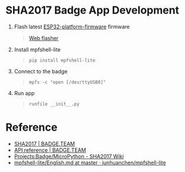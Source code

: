 # SHA2017 Badge App Development

1. Flash latest [ESP32-platform-firmware](https://github.com/badgeteam/ESP32-platform-firmware) firmware
   > [Web flasher](https://update.bodge.team)
2. Install mpfshell-lite
   > `pip install mpfshell-lite`
3. Connect to the badge
   > `mpfs -c "open [/dev/ttyUSB0]"`
4. Run app
   > `runfile __init__.py`

# Reference

- [SHA2017 | BADGE.TEAM](https://badge.team/docs/badges/sha2017/)
- [API reference | BADGE.TEAM](https://badge.team/docs/esp32-platform-firmware/esp32-app-development/api-reference/)
- [Projects:Badge/MicroPython - SHA2017 Wiki](https://wiki.sha2017.org/w/Projects:Badge/MicroPython "Projects:Badge/MicroPython - SHA2017 Wiki")
- [mpfshell-lite/English.md at master · junhuanchen/mpfshell-lite](https://github.com/junhuanchen/mpfshell-lite/blob/master/English.md)
